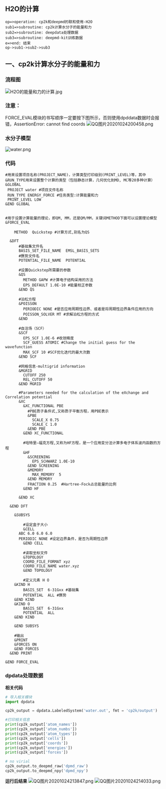 ## H2O的计算
```flow
op=>operation: cp2k和deepmd的联和使用-H2O
sub1=>subroutine: cp2k计算水分子的能量和力
sub2=>subroutine: deepdata处理数据
sub3=>subroutine: deepmd-kit训练数据
e=>end: 结束
op->sub1->sub2->sub3
```

## 一、cp2k计算水分子的能量和力

### 流程图

![H2O的能量和力的计算.jpg](http://ww1.sinaimg.cn/large/007nrJjbgy1gjzkuny8mkj3169135q77.jpg)

### 注意：
FORCE_EVAL模块的书写顺序一定要按下图所示，否则使用dpddata数据时会报错，AssertionError: cannot find coords
![QQ图片20201024200458.png](http://ww1.sinaimg.cn/large/007nrJjbgy1gk0qwo5da9j30g80azmzj.jpg)

### 水分子模型
![water.png](http://ww1.sinaimg.cn/large/007nrJjbgy1gjzlwronzuj310c0jct91.jpg)
### 代码

```
#用来设置项目名称(PROJECT_NAME)，计算类型打印级别(PRINT_LEVEL)等，其中&RUN_TYPE用来设置整个计算的类型（包括静态计算，几何优化到MD, MC等20多种计算）
&GLOBAL
 PROJECT water #项目文件名称
 RUN_TYPE ENERGY_FORCE #任务类型:计算能量和力
 PRINT_LEVEL LOW
&END GLOBAL


#用于设置计算能量的理论，即QM, MM，还是QM/MM，关键词METHOD下面可以设置理论模型
&FORCE_EVAL

	METHOD  Quickstep #计算方式,别名为QS

  &DFT
      #基础集文件名
      BASIS_SET_FILE_NAME  EMSL_BASIS_SETS
      #赝势文件名
      POTENTIAL_FILE_NAME  POTENTIAL

      #设置Quickstep所需要的参数
      &QS
        METHOD GAPW #计算电子结构采用的方法
        EPS_DEFAULT 1.0E-10 #能量校正参数
      &END QS

      #泊松方程
      &POISSON
        PERIODIC NONE #是否应用周期性边界、或者是将周期性边界条件应用的方向
        POISSON_SOLVER MT #求解泊松方程的方式
      &END

      #自洽场（SCF）
      &SCF
        EPS_SCF 1.0E-6 #收敛精度
        SCF_GUESS ATOMIC #Change the initial guess for the wavefunction
        MAX_SCF 10 #SCF优化迭代的最大次数
      &END SCF

      #网格信息-multigrid information
      &MGRID
        CUTOFF 250
        REL_CUTOFF 50
      &END MGRID

      #Parameters needed for the calculation of the eXchange and Correlation potential
      &XC
        &XC_FUNCTIONAL PBE
          #PBE质子条件式,又称质子平衡方程，用PBE表示
          &PBE
            SCALE_X 0.75
            SCALE_C 1.0
          &END PBE
        &END XC_FUNCTIONAL

        #哈特里—福克方程,又称为HF方程，是一个应用变分法计算多电子体系波内函数的方程
        &HF
          &SCREENING
            EPS_SCHWARZ 1.0E-10
          &END SCREENING
          &MEMORY
            MAX_MEMORY  5
          &END MEMORY
          FRACTION 0.25  #Hartree-Fock占总能量的比例
        &END HF

      &END XC

  &END DFT

	&SUBSYS

		#设定盒子大小
		&CELL
      ABC 6.0 6.0 6.0
      PERIODIC NONE #设定边界条件，是否为周期性边界
		&END CELL

		#读取坐标文件
		&TOPOLOGY
   		COORD_FILE_FORMAT xyz
   		COORD_FILE_NAME water.xyz
		&END TOPOLOGY

		#定义元素 H O
   	&KIND H
    	BASIS_SET  6-31Gxx #基础集
    	POTENTIAL  ALL #赝势
   	&END KIND
   	&KIND O
    	BASIS_SET  6-31Gxx
    	POTENTIAL  ALL
   	&END KIND

	&END SUBSYS

	#输出
	&PRINT
    &FORCES ON
    &END FORCES
  &END PRINT

&END FORCE_EVAL
```

### dpdata处理数据

**相关代码**

```python
# 导入相关模块
import dpdata

cp2k_output = dpdata.LabeledSystem('water.out', fmt = 'cp2k/output')

#打印相关信息
print(cp2k_output['atom_names'])
print(cp2k_output['atom_numbs'])
print(cp2k_output['atom_types'])
print(cp2k_output['cells'])
print(cp2k_output['coords'])
print(cp2k_output['energies'])
print(cp2k_output['forces'])

# no virial
cp2k_output.to_deepmd_raw('dpmd_raw')
cp2k_output.to_deepmd_npy('dpmd_npy')
```

**运行后结果**
![QQ图片20201024213847.png](http://ww1.sinaimg.cn/large/007nrJjbgy1gk0r5rcta9j30aw05ijrb.jpg)
![QQ图片20201024214033.png](http://ww1.sinaimg.cn/large/007nrJjbgy1gk0r7mdkihj30f203n0sq.jpg)
